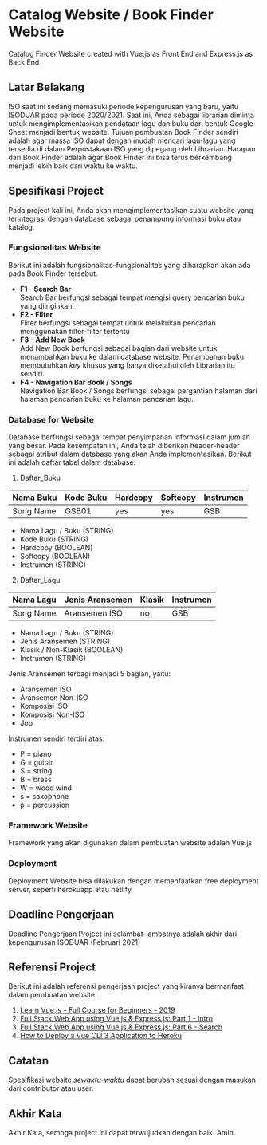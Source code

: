 # Catalog Website / Book Finder Website
Catalog Finder Website created with Vue.js as Front End and Express.js as Back End

## Latar Belakang
ISO saat ini sedang memasuki periode kepengurusan yang baru, yaitu ISODUAR pada periode 2020/2021. Saat ini, Anda sebagai librarian
diminta untuk mengimplementasikan pendataan lagu dan buku dari bentuk Google Sheet menjadi bentuk website. Tujuan pembuatan Book Finder sendiri
adalah agar massa ISO dapat dengan mudah mencari lagu-lagu yang tersedia di dalam Perpustakaan ISO yang dipegang oleh Librarian. Harapan dari Book Finder
adalah agar Book Finder ini bisa terus berkembang menjadi lebih baik dari waktu ke waktu.

## Spesifikasi Project
Pada project kali ini, Anda akan mengimplementasikan suatu website yang terintegrasi dengan database sebagai penampung informasi buku atau katalog.

### Fungsionalitas Website
Berikut ini adalah fungsionalitas-fungsionalitas yang diharapkan akan ada pada Book Finder tersebut.
- <b>F1 - Search Bar</b><br>
Search Bar berfungsi sebagai tempat mengisi query pencarian buku yang diinginkan.
- <b>F2 - Filter</b><br>
Filter berfungsi sebagai tempat untuk melakukan pencarian menggunakan filter-filter tertentu
- <b>F3 - Add New Book</b><br>
Add New Book berfungsi sebagai bagian dari website untuk menambahkan buku ke dalam database website.
Penambahan buku membutuhkan *key* khusus yang hanya diketahui oleh Librarian itu sendiri.
- <b>F4 - Navigation Bar Book / Songs</b><br>
Navigation Bar Book / Songs berfungsi sebagai pergantian halaman dari halaman pencarian buku ke halaman pencarian lagu.

### Database for Website
Database berfungsi sebagai tempat penyimpanan informasi dalam jumlah yang besar. Pada kesempatan ini, Anda telah diberikan header-header sebagai atribut dalam database
yang akan Anda implementasikan. Berikut ini adalah daftar tabel dalam database:
1. Daftar_Buku

| Nama Buku | Kode Buku  | Hardcopy  | Softcopy | Instrumen |
| --------- | ---------- | --------- | -------- | --------- |
| Song Name | GSB01      | yes       | yes      | GSB       |

- Nama Lagu / Buku (STRING)
- Kode Buku (STRING)
- Hardcopy (BOOLEAN)
- Softcopy (BOOLEAN)
- Instrumen (STRING)


2. Daftar_Lagu

| Nama Lagu | Jenis Aransemen  | Klasik    | Instrumen |
| --------- | ---------------- | --------- | --------- |
| Song Name | Aransemen ISO    | no        | GSB       |

- Nama Lagu / Buku (STRING)
- Jenis Aransemen (STRING)
- Klasik / Non-Klasik (BOOLEAN)
- Instrumen (STRING)

Jenis Aransemen terbagi menjadi 5 bagian, yaitu:<br>
- Aransemen ISO
- Aransemen Non-ISO
- Komposisi ISO
- Komposisi Non-ISO
- Job

Instrumen sendiri terdiri atas:<br>
- P = piano<br>
- G = guitar<br>
- S = string<br>
- B = brass<br>
- W = wood wind<br>
- s = saxophone<br>
- p = percussion<br>

### Framework Website
Framework yang akan digunakan dalam pembuatan website adalah Vue.js

### Deployment
Deployment Website bisa dilakukan dengan memanfaatkan free deployment server, seperti herokuapp atau netlify

## Deadline Pengerjaan
Deadline Pengerjaan Project ini selambat-lambatnya adalah akhir dari kepengurusan ISODUAR (Februari 2021)

## Referensi Project
Berikut ini adalah referensi pengerjaan project yang kiranya bermanfaat dalam pembuatan website.
1. [Learn Vue.js - Full Course for Beginners - 2019](https://www.youtube.com/watch?v=4deVCNJq3qc)
2. [Full Stack Web App using Vue.js & Express.js: Part 1 - Intro](https://www.youtube.com/watch?v=Fa4cRMaTDUI)
3. [Full Stack Web App using Vue.js & Express.js: Part 6 - Search](https://www.youtube.com/watch?v=ipYlztBRpp0)
3. [How to Deploy a Vue CLI 3 Application to Heroku](https://www.youtube.com/watch?v=yfW9knTBR90)

## Catatan
Spesifikasi website *sewaktu-waktu* dapat berubah sesuai dengan masukan dari contributor atau user.

## Akhir Kata
Akhir Kata, semoga project ini dapat terwujudkan dengan baik. Amin.

